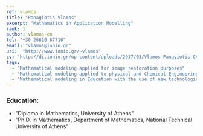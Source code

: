 ```yaml
---
ref: vlamos
title: "Panagiotis Vlamos"
excerpt: "Mathematics in Application Modelling"
rank: 1
author: vlamos-en
tel: "+30 26610 87710"
email: "vlamos@ionio.gr"
uri:  "http://www.ionio.gr/~vlamos"
cv: "http://di.ionio.gr/wp-content/uploads/2017/03/Vlamos-Panayiotis-CV-2016.pdf"
tags:
  - "Mathematical modeling applied for image restoration purposes"
  - "Mathematical modeling applied to physical and Chemical Engineering problems"
  - "Mathematical modeling in Education with the use of new technologies"
---
```


### Education:
  - "Diploma in Mathematics, University of Athens"
  - "Ph.D. in Mathematics, Department of Mathematics, National Technical University of Athens"
